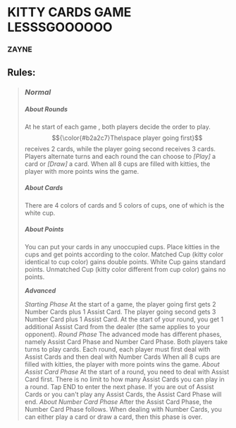 # KITTY CARDS GAME LESSSGOOOOOO 
### ZAYNE

## Rules:

>### ***Normal***
>
>##### *About Rounds*
>At he start of each game , both players decide the order to play.  $${\color{#b2a2c7}The\space player going first}$$ receives 2 cards, while the player going second receives 3 cards.
>Players alternate turns and each round the can choose to *[Play]* a card or *[Draw]* a card.
>When all 8 cups are filled with kitties, the player with more points wins the game.
>##### *About Cards*
>There are 4 colors of cards and 5 colors of cups, one of which is the white cup.
>##### *About Points*
>You can put your cards in any unoccupied cups.
>Place kitties in the cups and get points according to the color.
>Matched Cup (kitty color identical to cup color) gains double points. White Cup gains standard points.
>Unmatched Cup (kitty color different from cup color) gains no points.
>
>***Advanced***
>
>*Starting Phase*
>At the start of a game, the player going first gets 2 Number Cards plus 1 Assist Card. The player going second gets 3 Number Card plus 1 Assist Card.
>At the start of your round, you get 1 additional Assist Card from the dealer (the same applies to your opponent).
>*Round Phase*
>The advanced mode has different phases, namely Assist Card Phase and Number Card Phase.
>Both players take turns to play cards. Each round, each player must first deal with Assist Cards and then deal with Number Cards
>When all 8 cups are filled with kitties, the player with more points wins the game.
>*About Assist Card Phase*
>At the start of a round, you need to deal with Assist Card first.
>There is no limit to how many Assist Cards you can play in a round. Tap END to enter the next phase.
>If you are out of Assist Cards or you can't play any Assist Cards, the Assist Card Phase will end.
>*About Number Card Phase*
>After the Assist Card Phase, the Number Card Phase follows.
>When dealing with Number Cards, you can either play a card or draw a card, then this phase is over.
